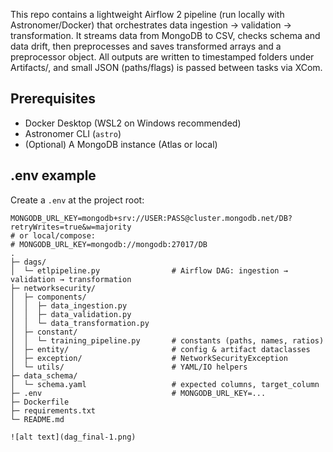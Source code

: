 This repo contains a lightweight Airflow 2 pipeline (run locally with Astronomer/Docker) that orchestrates data ingestion → validation → transformation. It streams data from MongoDB to CSV, checks schema and data drift, then preprocesses and saves transformed arrays and a preprocessor object. All outputs are written to timestamped folders under Artifacts/, and small JSON (paths/flags) is passed between tasks via XCom.

## Prerequisites
- Docker Desktop (WSL2 on Windows recommended)
- Astronomer CLI (`astro`)
- (Optional) A MongoDB instance (Atlas or local)

## .env example
Create a `.env` at the project root:
```env
MONGODB_URL_KEY=mongodb+srv://USER:PASS@cluster.mongodb.net/DB?retryWrites=true&w=majority
# or local/compose:
# MONGODB_URL_KEY=mongodb://mongodb:27017/DB
.
├─ dags/
│  └─ etlpipeline.py                # Airflow DAG: ingestion → validation → transformation
├─ networksecurity/
│  ├─ components/
│  │  ├─ data_ingestion.py
│  │  ├─ data_validation.py
│  │  └─ data_transformation.py
│  ├─ constant/
│  │  └─ training_pipeline.py       # constants (paths, names, ratios)
│  ├─ entity/                       # config & artifact dataclasses
│  ├─ exception/                    # NetworkSecurityException
│  └─ utils/                        # YAML/IO helpers
├─ data_schema/
│  └─ schema.yaml                   # expected columns, target_column
├─ .env                             # MONGODB_URL_KEY=...
├─ Dockerfile
├─ requirements.txt
└─ README.md

![alt text](dag_final-1.png)